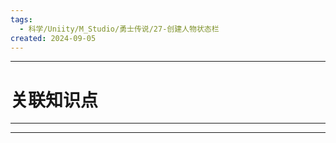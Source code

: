 ```yaml
---
tags:
  - 科学/Uniity/M_Studio/勇士传说/27-创建人物状态栏
created: 2024-09-05
---
```


---
# 关联知识点



---




---
